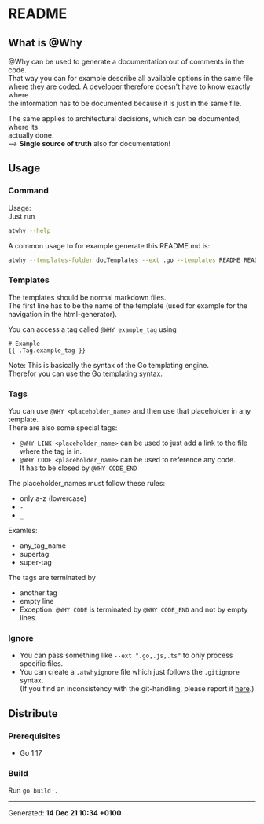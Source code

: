 # README

## What is @Why

@Why can be used to generate a documentation out of comments in the code.  
That way you can for example describe all available options in the same file  
where they are coded. A developer therefore doesn't have to know exactly where  
the information has to be documented because it is just in the same file.

The same applies to architectural decisions, which can be documented, where its  
actually done.  
--> __Single source of truth__ also for documentation!

## Usage

### Command

Usage:  
Just run  
```bash  
atwhy --help  
```  
A common usage to for example generate this README.md is:  
```bash  
atwhy --templates-folder docTemplates --ext .go --templates README README.md  
```

### Templates

 The templates should be normal markdown files.  
 The first line has to be the name of the template (used for example for the navigation in the html-generator).  
  
 You can access a tag called `@WHY example_tag` using  
 ```text  
 # Example  
 {{ .Tag.example_tag }}  
 ```  
  
 Note: This is basically the syntax of the Go templating engine.  
 Therefor you can use the [Go templating syntax](https://learn.hashicorp.com/tutorials/nomad/go-template-syntax?in=nomad/templates).

### Tags

You can use `@WHY <placeholder_name>` and then use that placeholder in any template.  
There are also some special tags:  
* `@WHY LINK <placeholder_name>` can be used to just add a link to the file where the tag is in.  
* `@WHY CODE <placeholder_name>` can be used to reference any code.  
  It has to be closed by `@WHY CODE_END`

The placeholder_names must follow these rules:  
 * only a-z (lowercase)  
 * `-`  
 * `_`  
  
Examles:  
 * any_tag_name  
 * supertag  
 * super-tag

The tags are terminated by

* another tag
* empty line
* Exception: `@WHY CODE` is terminated by `@WHY CODE_END` and not by empty lines.

### Ignore

* You can pass something like `--ext ".go,.js,.ts"` to only process specific files.
* You can create a `.atwhyignore` file which just follows the `.gitignore` syntax.  
  (If you find an inconsistency with the git-handling, please report it 
  [here](https://github.com/aligator/NoGo/issues).)

## Distribute

### Prerequisites

* Go 1.17

### Build

Run `go build .`  

---
Generated: __14 Dec 21 10:34 +0100__
